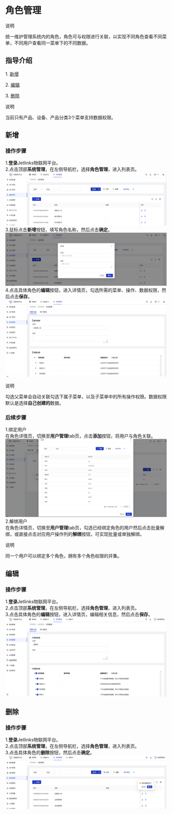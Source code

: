 # 角色管理

<div class='explanation primary'>
  <p class='explanation-title-warp'>
    <span class='iconfont icon-bangzhu explanation-icon'></span>
    <span class='explanation-title font-weight'>说明</span>
  </p>
 统一维护管理系统内的角色，角色可与权限进行关联，以实现不同角色查看不同菜单，不同用户查看同一菜单下的不同数据。
</div>

## 指导介绍

  <p>1. <a href="/System_settings/System_role_management.html#新增" >新增</a></p>
  <p>2. <a href="/System_settings/System_role_management.html#编辑" >编辑</a></p>
  <p>3. <a href="/System_settings/System_role_management.html#删除" >删除</a></p>


<div class='explanation primary'>
  <p class='explanation-title-warp'>
    <span class='iconfont icon-bangzhu explanation-icon'></span>
    <span class='explanation-title font-weight'>说明</span>
  </p>
当前只有产品、设备、产品分类3个菜单支持数据权限。
</div>



## 新增
### 操作步骤
1.**登录**Jetlinks物联网平台。</br>
2.点击顶部**系统管理**，在左侧导航栏，选择**角色管理**，进入列表页。</br>
![](./img/159.png)
3.鼠标点击**新增**按钮，填写角色名称，然后点击**确定**。</br>
![](./img/160.png)
4.点击具体角色的**编辑**按钮，进入详情页，勾选所需的菜单、操作、数据权限，然后点击**保存**。</br>
![](./img/162.png)

<div class='explanation primary'>
  <p class='explanation-title-warp'>
    <span class='iconfont icon-bangzhu explanation-icon'></span>
    <span class='explanation-title font-weight'>说明</span>
  </p>
勾选父菜单会自动关联勾选下属子菜单，以及子菜单中的所有操作权限。数据权限默认是选择<span style='font-weight:600'>自己创建的</span>数据。
</div>

### 后续步骤
1.绑定用户</br>
在角色详情页，切换至**用户管理**tab页，点击**添加**按钮，将用户与角色关联。</br>
![](./img/181.png)
2.解绑用户</br>
在角色详情页，切换至**用户管理**tab页，勾选已经绑定角色的用户然后点击批量解绑，或直接点击对应用户操作列的**解绑**按钮，可实现批量或单独解绑。

<div class='explanation primary'>
  <p class='explanation-title-warp'>
    <span class='iconfont icon-bangzhu explanation-icon'></span>
    <span class='explanation-title font-weight'>说明</span>
  </p>
同一个用户可以绑定多个角色，拥有多个角色权限的并集。
</div>

## 编辑
### 操作步骤
1.**登录**Jetlinks物联网平台。</br>
2.点击顶部**系统管理**，在左侧导航栏，选择**角色管理**，进入列表页。</br>
3.点击具体角色的**编辑**按钮，进入详情页，编辑相关信息，然后点击**保存**。</br>
![](./img/161.png)

## 删除
### 操作步骤
1.**登录**Jetlinks物联网平台。</br>
2.点击顶部**系统管理**，在左侧导航栏，选择**角色管理**，进入列表页。</br>
3.点击具体角色的**删除**按钮，然后点击**确定**。</br>
![](./img/163.png)
